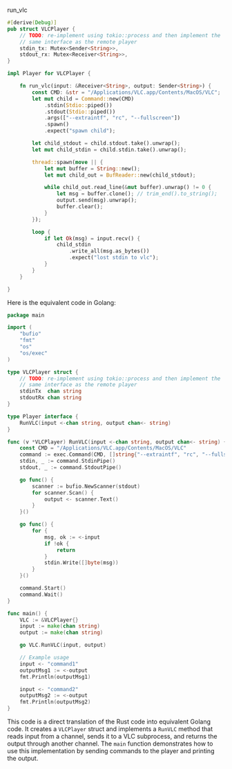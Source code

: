 run_vlc

```rust
#[derive(Debug)]
pub struct VLCPlayer {
    // TODO: re-implement using tokio::process and then implement the
    // same interface as the remote player
    stdin_tx: Mutex<Sender<String>>,
    stdout_rx: Mutex<Receiver<String>>,
}

impl Player for VLCPlayer {

    fn run_vlc(input: &Receiver<String>, output: Sender<String>) {
        const CMD: &str = "/Applications/VLC.app/Contents/MacOS/VLC";
        let mut child = Command::new(CMD)
            .stdin(Stdio::piped())
            .stdout(Stdio::piped())
            .args(["--extraintf", "rc", "--fullscreen"])
            .spawn()
            .expect("spawn child");

        let child_stdout = child.stdout.take().unwrap();
        let mut child_stdin = child.stdin.take().unwrap();

        thread::spawn(move || {
            let mut buffer = String::new();
            let mut child_out = BufReader::new(child_stdout);

            while child_out.read_line(&mut buffer).unwrap() != 0 {
                let msg = buffer.clone(); // trim_end().to_string();
                output.send(msg).unwrap();
                buffer.clear();
            }
        });

        loop {
            if let Ok(msg) = input.recv() {
                child_stdin
                    .write_all(msg.as_bytes())
                    .expect("lost stdin to vlc");
            }
        }
    }

}
```


Here is the equivalent code in Golang:

```go
package main

import (
	"bufio"
	"fmt"
	"os"
	"os/exec"
)

type VLCPlayer struct {
	// TODO: re-implement using tokio::process and then implement the
	// same interface as the remote player
	stdinTx  chan string
	stdoutRx chan string
}

type Player interface {
	RunVLC(input <-chan string, output chan<- string)
}

func (v *VLCPlayer) RunVLC(input <-chan string, output chan<- string) {
	const CMD = "/Applications/VLC.app/Contents/MacOS/VLC"
	command := exec.Command(CMD, []string{"--extraintf", "rc", "--fullscreen"}...)
	stdin, _ := command.StdinPipe()
	stdout, _ := command.StdoutPipe()

	go func() {
		scanner := bufio.NewScanner(stdout)
		for scanner.Scan() {
			output <- scanner.Text()
		}
	}()

	go func() {
		for {
			msg, ok := <-input
			if !ok {
				return
			}
			stdin.Write([]byte(msg))
		}
	}()

	command.Start()
	command.Wait()
}

func main() {
	VLC := &VLCPlayer{}
	input := make(chan string)
	output := make(chan string)

	go VLC.RunVLC(input, output)

	// Example usage
	input <- "command1"
	outputMsg1 := <-output
	fmt.Println(outputMsg1)

	input <- "command2"
	outputMsg2 := <-output
	fmt.Println(outputMsg2)
}
```

This code is a direct translation of the Rust code into equivalent Golang code. It creates a `VLCPlayer` struct and implements a `RunVLC` method that reads input from a channel, sends it to a VLC subprocess, and returns the output through another channel. The `main` function demonstrates how to use this implementation by sending commands to the player and printing the output.